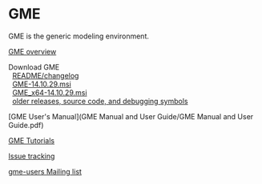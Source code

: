 <link href="markdown.css" rel="stylesheet"></link>

<!---
This file is synced manually to https://forge.isis.vanderbilt.edu/gme/
See also  https://svn.isis.vanderbilt.edu/GMESRC/trunk/Doc/GME_release_howto.txt
-->

GME
===

GME is the generic modeling environment.

[GME overview](http://www.isis.vanderbilt.edu/Projects/gme/)

Download GME  
&nbsp; [README/changelog](http://repo.isis.vanderbilt.edu/GME/14.10.29/README.txt)  
&nbsp; <a href="http://repo.isis.vanderbilt.edu/GME/14.10.29/GME-14.10.29.msi" id="win32_installer">GME-14.10.29.msi</a>  
&nbsp; <a href="http://repo.isis.vanderbilt.edu/GME/14.10.29/GME_x64-14.10.29.msi" id="win64_installer">GME_x64-14.10.29.msi</a>  
&nbsp; [older releases, source code, and debugging symbols](http://repo.isis.vanderbilt.edu/GME/old/)  

[GME User's Manual](GME Manual and User Guide/GME Manual and User Guide.pdf)

[GME Tutorials](Tutorial/index.html)

[Issue tracking](http://escher.isis.vanderbilt.edu/JIRA/browse/GME)

[gme-users Mailing list](http://list.isis.vanderbilt.edu/mailman/listinfo/gme-users)

<script>
var platform = 'Unknown';
function find_platform() {
  ua = navigator.userAgent;

  if (ua.search(/Win64; x64;/i) >= 0 || ua.search(/WOW64/i) >= 0) {
    platform = 'win64';
  } else if (ua.search(/Intel Mac OS X 10.[6789]/i) >= 0) {
    platform = 'macintel64';
  } else if (navigator.platform) {
    platform = navigator.platform.toLowerCase();
  }
};
find_platform();
document.getElementById(platform + "_installer").style.fontWeight = "bold";
</script>